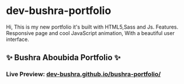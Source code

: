 # dev-bushra-portfolio
Hi, This is my new portfolio it's built with HTML5,Sass and Js. Features. Responsive page and cool JavaScript animation, With a beautiful user interface. 

## ✨ Bushra Aboubida Portfolio ✨

### Live Preview: [dev-bushra.github.io/bushra-portfolio/](https://dev-bushra.github.io/bushra-portfolio/)
